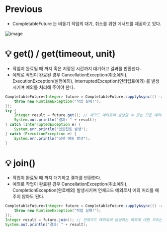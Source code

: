 # Previous

- CompletableFuture 는 비동기 작업의 대기, 취소를 위한 메서드를 제공하고 있다.

![image](https://github.com/shin-je-woo/TIL/assets/39439576/77685b40-55c0-47b7-a3d6-7aef6c2b1d78)

# 💡 get() / get(timeout, unit)

- 작업이 완료될 때 까지 혹은 지정된 시간까지 대기하고 결과를 반환한다.
- 예외로 작업이 완료된 경우 CancellationException(취소예외), ExecutionException(실행예외), InterruptedException(인터럽트예외) 를 발생시키며 예외를 처리해 주어야 한다.

```java
CompletableFuture<Integer> future = CompletableFuture.supplyAsync(() -> {
    throw new RuntimeException("작업 실패!");
});
try {
    Integer result = future.get(); // 체크드 예외로써 발생할 수 있는 모든 예외에 대한 처리가 필요하다
    System.out.println("결과: " + result);
} catch (InterruptedException e) {
    System.err.println("인트럽트 발생");
} catch (ExecutionException e) {
    System.err.println("실행 예외 발생");
}
```

# 💡 join()

- 작업이 완료될 때 까지 대기하고 결과를 반환한다.
- 예외로 작업이 완료된 경우 CancellationException(취소예외), CompletionException(완료예외) 발생시키며 언체크드 예외로서 예외 처리를 해 주지 않아도 된다.

```java
CompletableFuture<Integer> future = CompletableFuture.supplyAsync(() -> {
    throw new RuntimeException("작업 실패!");
});
Integer result = future.join(); // 언체크드 예외로써 발생하는 예외에 대한 처리는 필요 없지만 별도의 대응은 필요하다
System.out.println("결과: " + result);
```
